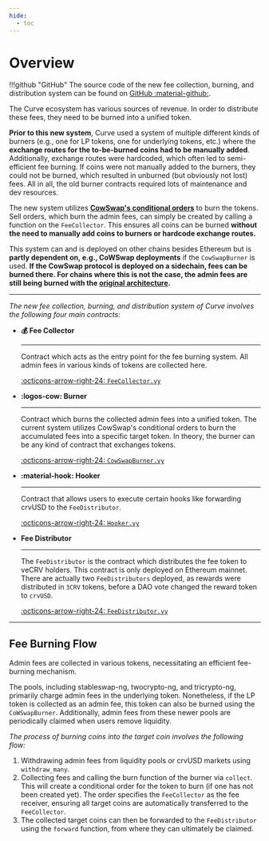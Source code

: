 ```yaml
---
hide:
  - toc
---
```


<h1>Overview</h1>

!!!github "GitHub"
    The source code of the new fee collection, burning, and distribution system can be found on [GitHub :material-github:](https://github.com/curvefi/curve-burners).

The Curve ecosystem has various sources of revenue. In order to distribute these fees, they need to be burned into a unified token.

**Prior to this new system**, Curve used a system of multiple different kinds of burners (e.g., one for LP tokens, one for underlying tokens, etc.) where the **exchange routes for the to-be-burned coins had to be manually added**. Additionally, exchange routes were hardcoded, which often led to semi-efficient fee burning. If coins were not manually added to the burners, they could not be burned, which resulted in unburned (but obviously not lost) fees. All in all, the old burner contracts required lots of maintenance and dev resources.

The new system utilizes **[CowSwap's conditional orders](https://blog.cow.fi/introducing-the-programmatic-order-framework-from-cow-protocol-088a14cb0375)** to burn the tokens. Sell orders, which burn the admin fees, can simply be created by calling a function on the `FeeCollector`. This ensures all coins can be burned **without the need to manually add coins to burners or hardcode exchange routes.**

This system can and is deployed on other chains besides Ethereum but is **partly dependent on, e.g., CoWSwap deployments** if the `CowSwapBurner` is used. **If the CowSwap protocol is deployed on a sidechain, fees can be burned there. For chains where this is not the case, the admin fees are still being burned with the [original architecture](../overview.md).**


---


*The new fee collection, burning, and distribution system of Curve involves the following four main contracts:*

<div class="grid cards" markdown>

- **:moneybag: Fee Collector**

    ---
    Contract which acts as the entry point for the fee burning system. All admin fees in various kinds of tokens are collected here.
    
    [:octicons-arrow-right-24: `FeeCollector.vy`](FeeCollector.md)

- **:logos-cow: Burner**

    ---
    Contract which burns the collected admin fees into a unified token. The current system utilizes CowSwap's conditional orders to burn the accumulated fees into a specific target token. In theory, the burner can be any kind of contract that exchanges tokens.

    [:octicons-arrow-right-24: `CowSwapBurner.vy`](CowSwapBurner.md)

- **:material-hook: Hooker**

    ---
    Contract that allows users to execute certain hooks like forwarding crvUSD to the `FeeDistributor`.

    [:octicons-arrow-right-24: `Hooker.vy`](Hooker.md)

- **Fee Distributor**

    ---
    The `FeeDistributor` is the contract which distributes the fee token to veCRV holders. This contract is only deployed on Ethereum mainnet. There are actually two `FeeDistributors` deployed, as rewards were distributed in `3CRV` tokens, before a DAO vote changed the reward token to `crvUSD`.

    [:octicons-arrow-right-24: `FeeDistributor.vy`](FeeDistributor.md)

</div>


---


## **Fee Burning Flow**

Admin fees are collected in various tokens, necessitating an efficient fee-burning mechanism.

The pools, including stableswap-ng, twocrypto-ng, and tricrypto-ng, primarily charge admin fees in the underlying token. Nonetheless, if the LP token is collected as an admin fee, this token can also be burned using the `CoWSwapBurner`. Additionally, admin fees from these newer pools are periodically claimed when users remove liquidity.

*The process of burning coins into the target coin involves the following flow:*

1. Withdrawing admin fees from liquidity pools or crvUSD markets using `withdraw_many`.
2. Collecting fees and calling the burn function of the burner via `collect`. This will create a conditional order for the token to burn (if one has not been created yet). The order specifies the `FeeCollector` as the fee receiver, ensuring all target coins are automatically transferred to the `FeeCollector`.
3. The collected target coins can then be forwarded to the `FeeDistributor` using the `forward` function, from where they can ultimately be claimed.